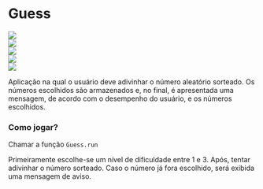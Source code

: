 # Guess

<div display="inline-block"> 
    <img src=https://img.shields.io/badge/Elixir-4B275F?style=for-the-badge&logo=elixir&logoColor=white/>
</div>

<div display="inline-block">
    <img src=https://img.shields.io/badge/GitHub-100000?style=for-the-badge&logo=github&logoColor=white/>
</div>

<div display="inline-block">
    <img src=https://img.shields.io/badge/status-development-orange/>
</div>

<div display="inline-block">
    <img src=https://img.shields.io/github/stars/wagner-de-carvalho/guess_number?style=social/>
</div>

<div display="inline-block">
    <img src=https://img.shields.io/github/followers/wagner-de-carvalho?style=social/>
</div>

       
Aplicação na qual o usuário deve adivinhar o número aleatório sorteado. Os números escolhidos são armazenados e, no final, é apresentada uma mensagem, de acordo com o desempenho do usuário, e os números escolhidos.

### Como jogar?
Chamar a função `Guess.run` 

Primeiramente escolhe-se um nível de dificuldade entre 1 e 3. Após, tentar adivinhar o número sorteado. Caso o número já fora escolhido, será exibida uma mensagem de aviso.

